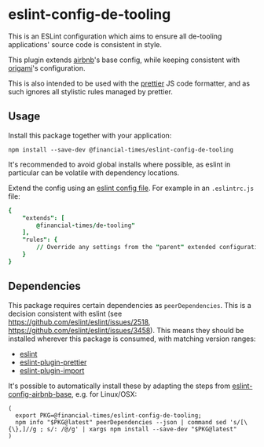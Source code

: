 # eslint-config-de-tooling

This is an ESLint configuration which aims to ensure all de-tooling applications' source code is consistent in style.

This plugin extends [airbnb](https://www.npmjs.com/package/eslint-config-airbnb-base)'s base config, while keeping consistent with [origami](https://github.com/Financial-Times/eslint-config-origami-component)'s configuration.

This is also intended to be used with the [prettier](https://www.npmjs.com/package/prettier) JS code formatter, and as such ignores all stylistic rules managed by prettier.

## Usage

Install this package together with your application:

```shell
npm install --save-dev @financial-times/eslint-config-de-tooling
```

It's recommended to avoid global installs where possible, as eslint in particular can be volatile with dependency locations.

Extend the config using an [eslint config file](https://eslint.org/docs/user-guide/configuring). For example in an `.eslintrc.js` file:

```j
{
    "extends": [
        @financial-times/de-tooling"
    ],
    "rules": {
        // Override any settings from the "parent" extended configuration
    }
}
```

## Dependencies

This package requires certain dependencies as `peerDependencies`. This is a decision consistent with eslint (see https://github.com/eslint/eslint/issues/2518, https://github.com/eslint/eslint/issues/3458). This means they should be installed wherever this package is consumed, with matching version ranges:

* [eslint](https://www.npmjs.com/package/eslint)
* [eslint-plugin-prettier](https://www.npmjs.com/package/eslint-plugin-prettier)
* [eslint-plugin-import](https://www.npmjs.com/package/eslint-plugin-import)

It's possible to automatically install these by adapting the steps from [eslint-config-airbnb-base](https://www.npmjs.com/package/eslint-config-airbnb-base), e.g. for Linux/OSX:

```shell
(
  export PKG=@financial-times/eslint-config-de-tooling;
  npm info "$PKG@latest" peerDependencies --json | command sed 's/[\{\},]//g ; s/: /@/g' | xargs npm install --save-dev "$PKG@latest"
)
```
